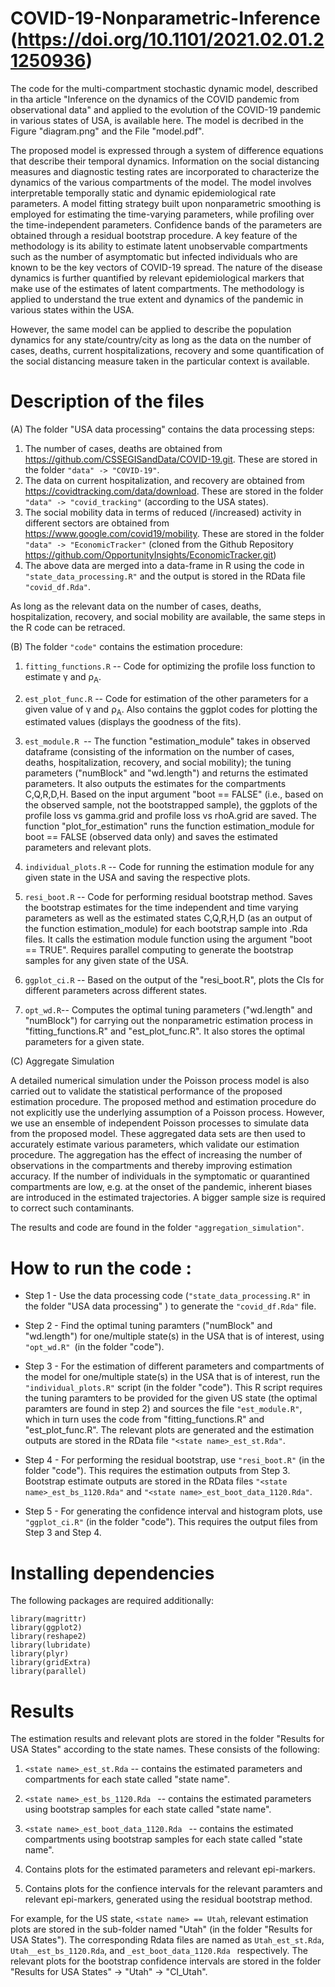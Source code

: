 # COVID-19-Nonparametric-Inference (https://doi.org/10.1101/2021.02.01.21250936)

The code for the multi-compartment stochastic dynamic model,
described in tha article "Inference on the dynamics of the COVID pandemic from observational data" and 
applied to the evolution of the COVID-19 pandemic in various states of USA, is available here. The model is decribed in the Figure "diagram.png" and the File "model.pdf".

The proposed  model is expressed through a system of difference equations that describe their temporal dynamics.
Information on the social distancing measures and diagnostic testing rates are incorporated to characterize the dynamics of the various compartments of the model.
The model involves interpretable temporally static and dynamic epidemiological rate parameters. 
A model fitting strategy built upon nonparametric smoothing is employed for estimating the time-varying parameters, while profiling over the time-independent parameters.
Confidence bands of the parameters are obtained through a residual bootstrap procedure. 
A key feature of the methodology is its ability to estimate latent unobservable compartments such as the number of asymptomatic but infected individuals who are known to be the key vectors of COVID-19 spread.
The nature of the disease dynamics is further quantified by relevant epidemiological markers that make use of the estimates of latent compartments.
The methodology is applied to understand the true extent and dynamics of the pandemic in various states within the USA. 

However, the same model can be applied to describe the population dynamics for any state/country/city as long as the data on the number of cases, deaths, current hospitalizations, recovery and some quantification of the social distancing measure taken in the particular context is available. 


# Description of the files

(A) The folder "USA data processing" contains the data processing steps: 

1. The number of cases, deaths are obtained from https://github.com/CSSEGISandData/COVID-19.git. These are stored in the folder ```"data" -> "COVID-19"```.
2. The data on current hospitalization, and recovery are obtained from https://covidtracking.com/data/download. These are stored in the folder ```"data" -> "covid_tracking"``` (according to the USA states).
3. The social mobility data in terms of reduced (/increased) activity in different sectors are obtained from https://www.google.com/covid19/mobility. 
These are stored in the folder ```"data" -> "EconomicTracker"``` (cloned from the Github Repository https://github.com/OpportunityInsights/EconomicTracker.git)
4. The above data are merged into a data-frame in R using the code in ```"state_data_processing.R"``` and the output is stored in the RData file ```"covid_df.Rda"```.

As long as the relevant data on the number of cases, deaths, hospitalization, recovery, and social mobility are available, the same steps in the R code can be retraced.

(B) The folder ```"code"``` contains the estimation procedure:

1. ```fitting_functions.R``` -- Code for optimizing the profile loss function to estimate γ and ρ<sub>A</sub>.
2. ```est_plot_func.R``` -- Code for estimation of the other parameters  for a given value of γ and ρ<sub>A</sub>. 
Also contains the ggplot codes for plotting the estimated values (displays the goodness of the fits).
3. ```est_module.R ```-- The function "estimation_module" takes in observed dataframe (consisting of the information on the number of cases, deaths, hospitalization, recovery, and social mobility); 
the tuning parameters ("numBlock" and "wd.length") and returns the estimated parameters. It also outputs the estimates for the compartments C,Q,R,D,H.
Based on the input argument "boot == FALSE" (i.e., based on the observed sample, not the bootstrapped sample), the ggplots of the profile loss vs gamma.grid and profile loss vs rhoA.grid are saved.
The function "plot_for_estimation" runs the function estimation_module for boot == FALSE (observed data only) and saves the estimated parameters and relevant plots.
4. ```individual_plots.R``` -- Code for running the estimation module for any given state in the USA and saving the respective plots.  
5. ```resi_boot.R``` -- Code for performing residual bootstrap method. Saves the bootstrap estimates for the time independent and time varying parameters 
as well as the estimated states C,Q,R,H,D (as an output of the function estimation_module) for each bootstrap sample into .Rda files.
It calls the estimation module function using the argument "boot == TRUE". Requires parallel computing to generate the bootstrap samples for any given state of the USA. 
6. ```ggplot_ci.R``` -- Based on the output of the "resi_boot.R", plots the CIs for different parameters across different states. 

7. ```opt_wd.R```-- Computes the optimal tuning parameters ("wd.length" and "numBlock") for carrying out the nonparametric estimation process in "fitting_functions.R" and "est_plot_func.R". It also stores the optimal parameters for a given state.

(C) Aggregate Simulation

A detailed numerical simulation under the Poisson process model is also carried out to validate the statistical performance of the proposed estimation procedure.
The proposed method and estimation procedure do not explicitly use the underlying assumption of a Poisson process. 
However, we use an ensemble of independent Poisson processes to simulate data from the proposed model. 
These aggregated data sets are then used to accurately estimate various parameters, which validate our estimation procedure. 
The aggregation has the effect of increasing the number of observations in the compartments and thereby improving estimation accuracy.
If the number of individuals in the symptomatic or quarantined compartments are low, e.g. at the onset of the pandemic, inherent biases are introduced 
in the estimated trajectories. A bigger sample size is required to correct such contaminants.

The results and code are found in the folder ```"aggregation_simulation"```.


# How to run the code :

* Step 1 - Use the data processing code (```"state_data_processing.R"``` in the folder "USA data processing" ) to generate the ```"covid_df.Rda"``` file.

* Step 2 - Find the optimal tuning paramters ("numBlock" and "wd.length") for one/multiple state(s) in the USA that is of interest, using ```"opt_wd.R" ```(in the folder "code").

* Step 3 - For the estimation of different parameters and compartments of the model for one/multiple state(s) in the USA that is of interest, run the ```"individual_plots.R"``` script (in the folder "code"). 
This R script requires the tuning paramters to be provided for the given US state (the optimal paramters are found in step 2) and sources the file ```"est_module.R"```, 
which in turn uses the code from "fitting_functions.R" and "est_plot_func.R". 
The relevant plots are generated and the estimation outputs are stored in the RData file ```"<state name>_est_st.Rda"```.

* Step 4 - For performing the residual bootstrap, use ```"resi_boot.R"``` (in the folder "code"). This requires the estimation outputs from Step 3.
Bootstrap estimate outputs are stored in the RData files ```"<state name>_est_bs_1120.Rda"``` and ```"<state name>_est_boot_data_1120.Rda"```.

* Step 5 - For generating the confidence interval and histogram plots, use ```"ggplot_ci.R"``` (in the folder "code"). This requires the output files from Step 3 and Step 4.




# Installing dependencies

The following packages are required additionally: 
```
library(magrittr)
library(ggplot2)
library(reshape2)
library(lubridate)
library(plyr)
library(gridExtra)
library(parallel)
```
# Results

The estimation results and relevant plots are stored in the folder "Results for USA States" according to the state names. These consists of the following:

1. ``` <state name>_est_st.Rda ``` -- contains the estimated parameters and compartments for each state called "state name".

2. ```<state name>_est_bs_1120.Rda ``` -- contains the estimated parameters using bootstrap samples for each state called "state name".

3. ```<state name>_est_boot_data_1120.Rda ``` -- contains the estimated compartments using bootstrap samples for each state called "state name".

4. Contains plots for the estimated parameters and relevant epi-markers.

5. Contains plots for the confience intervals for the relevant paramters and relevant epi-markers, generated using the residual bootstrap method.



For example, for the US state, ```<state name> == Utah```, relevant estimation plots are stored in the sub-folder named "Utah" (in the folder "Results for USA States").
The corresponding Rdata files are named  as ```Utah_est_st.Rda```, ```Utah__est_bs_1120.Rda```,  and ```_est_boot_data_1120.Rda ``` respectively.
The relevant plots for the bootstrap confidence intervals are stored in the folder "Results for USA States" -> "Utah" -> "CI_Utah". 



